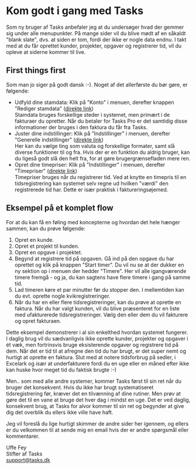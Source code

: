 Kom godt i gang med Tasks
=

Som ny bruger af Tasks anbefaler jeg at du undersøger hvad der gemmer sig under alle menupunkter. På mange sider vil du blive mødt af en såkaldt "blank slate", dvs. at siden er tom, fordi der ikke er nogle data endnu. I takt med at du får oprettet kunder, projekter, opgaver og registrerer tid, vil du opleve at siderne kommer til live.

First things first
-
Som man jo siger på godt dansk :-). Noget af det allerførste du bør gøre, er følgende:

- Udfyld dine stamdata: Klik på "Konto" i menuen, derefter knappen "Rediger stamdata" ([direkte link](https://app.tasks.dk/account/))  
  Stamdata bruges forskellige steder i systemet, men primært i de fakturaer du opretter. Når du betaler for Tasks Pro er det samtidig disse informationer der bruges i den faktura du får fra Tasks.
- Juster dine indstillinger: Klik på "Indstillinger" i menuen, derefter "Generelle indstillinger" ([direkte link](https://app.tasks.dk/settings/))  
  Her kan du vælge ting som valuta og forskellige formater, samt slå diverse funktioner til og fra. Hvis der er en funktion du aldrig bruger, kan du ligeså godt slå den helt fra, for at gøre brugergrænsefladen mere ren.
- Opret dine timepriser: Klik på "Indstillinger" i menuen, derefter "Timepriser" ([direkte link](https://app.tasks.dk/settings/rates))    
  Timepriser bruges når du registrerer tid. Ved at knytte en timepris til en tidsregistrering kan systemet selv regne ud hvilken "værdi" den registrerede tid har. Dette er især praktisk i faktureringsøjemed.
  
Eksempel på et komplet flow
-
For at du kan få en føling med koncepterne og hvordan det hele hænger sammen, kan du prøve følgende:

1. Opret en kunde.
1. Opret et projekt til kunden.
1. Opret en opgave i projektet.
1. Begynd at registrere tid på opgaven. Gå ind på den opgave du har oprettet og klik på knappen "Start timer". Du vil nu se at der dukker en ny sektion op i menuen der hedder "Timere". Her vil alle igangværende timere fremgå - og ja, du kan sagtens have flere timere i gang på samme tid.
1. Lad timeren køre et par minutter før du stopper den. I mellemtiden kan du evt. oprette nogle kvikregistreringer.
1. Når du har en eller flere tidsregistreringer, kan du prøve at oprette en faktura. Når du har valgt kunden, vil du blive præsenteret for en liste med ufakturerede tidsregistreringer. Vælg den eller dem du vil fakturere og opret fakturaen.

Dette eksempel demonstrerer i al sin enkelthed hvordan systemet fungerer. I daglig brug vil du sædvanligvis ikke oprette kunder, projekter og opgaver i ét væk, men fortrinsvis bruge eksisterende opgaver og registrere tid på dem. Når det er tid til at afregne den tid du har brugt, er det super nemt og hurtigt at oprette en faktura. Slut med at notere tidsforbrug på sedler, i Excelark og *især* at underfakturere fordi du en uge eller en måned efter ikke kan huske hvor meget tid du faktisk brugte :-)

Men.. som med alle andre systemer, kommer Tasks først til sin ret når du bruger det konsekvent. Hvis du ikke har brugt systematiseret tidsregistrering før, kræver det en tilvænning af dine rutiner. Men prøv at gøre det til en vane at bruge det hver dag i mindst en uge. Det er ved daglig, konsekvent brug, at Tasks for alvor kommer til sin ret og begynder at give dig det overblik du ellers ikke ville have haft.

Jeg vil foreslå du lige hurtigt skimmer de andre sider her igennem, og ellers er du velkommen til at sende mig en email hvis der er andre spørgsmål eller kommentarer.

Uffe Fey  
Stifter af Tasks  
[support@tasks.dk](support@tasks.dk)
